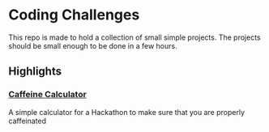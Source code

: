 # Coding Challenges
This repo is made to hold a collection of small simple projects.  The projects should be small enough to be done in a few hours.

## Highlights
### [Caffeine Calculator](https://github.com/cartwatson/coding-challenges/tree/main/caffeine_calculator)  
A simple calculator for a Hackathon to make sure that you are properly caffeinated

